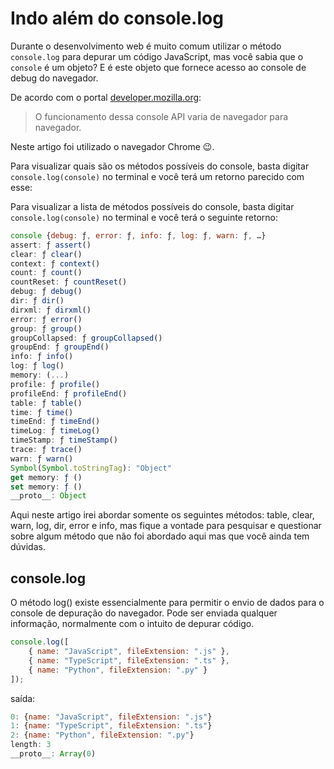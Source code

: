 # Indo além do console.log 

Durante o desenvolvimento web é muito comum utilizar o método `console.log` para depurar um código JavaScript, mas você sabia que o `console` é um objeto? E é este objeto que fornece acesso ao console de debug do navegador. 

De acordo com o portal  [developer.mozilla.org](developer.mozilla.org):

> O funcionamento dessa console API varia de navegador para navegador.

Neste artigo foi utilizado o navegador Chrome  😉.

Para visualizar quais são os métodos possíveis do console, basta digitar `console.log(console)` no terminal e você terá um retorno parecido com esse:

Para visualizar a lista de métodos possíveis do console, basta digitar `console.log(console)` no terminal e você terá o seguinte retorno:

```javascript
console {debug: ƒ, error: ƒ, info: ƒ, log: ƒ, warn: ƒ, …}
assert: ƒ assert()
clear: ƒ clear()
context: ƒ context()
count: ƒ count()
countReset: ƒ countReset()
debug: ƒ debug()
dir: ƒ dir()
dirxml: ƒ dirxml()
error: ƒ error()
group: ƒ group()
groupCollapsed: ƒ groupCollapsed()
groupEnd: ƒ groupEnd()
info: ƒ info()
log: ƒ log()
memory: (...)
profile: ƒ profile()
profileEnd: ƒ profileEnd()
table: ƒ table()
time: ƒ time()
timeEnd: ƒ timeEnd()
timeLog: ƒ timeLog()
timeStamp: ƒ timeStamp()
trace: ƒ trace()
warn: ƒ warn()
Symbol(Symbol.toStringTag): "Object"
get memory: ƒ ()
set memory: ƒ ()
__proto__: Object
```

Aqui neste artigo irei abordar somente os seguintes métodos: table, clear, warn, log, dir, error e info, mas fique a vontade para pesquisar e questionar sobre algum método que não foi abordado aqui mas que você ainda tem dúvidas.

## console.log

O método log() existe essencialmente para permitir o envio de dados para o console de depuração do navegador. Pode ser enviada qualquer informação, normalmente com o intuito de depurar código.

```javascript
console.log([
    { name: "JavaScript", fileExtension: ".js" }, 
    { name: "TypeScript", fileExtension: ".ts" }, 
    { name: "Python", fileExtension: ".py" }
]);
```
saída:
```javascript
0: {name: "JavaScript", fileExtension: ".js"}
1: {name: "TypeScript", fileExtension: ".ts"}
2: {name: "Python", fileExtension: ".py"}
length: 3
__proto__: Array(0)
```
